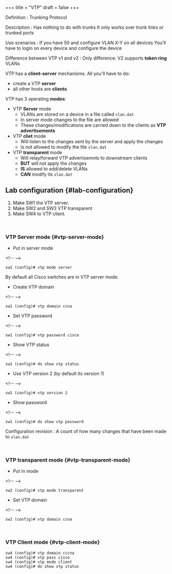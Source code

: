 +++
title = "VTP"
draft = false
+++

Definition
: Trunking Protocol

Description
: Has nothing to do with trunks
    It only works over trunk links or trunked ports

Use scenarios
: If you have 50 and configure VLAN X-Y on all devices
    You'll have to login on every device and configure the device

Difference between VTP v1 and v2
: Only difference: V2 supports **token ring** VLANs

VTP has a **client-server** mechanisms. All you'll have to do:

-   create a VTP **server**
-   all other hosts are **clients**

VTP has 3 operating **modes**:

-   VTP **Server** mode
    -   VLANs are stored on a device in a file called `vlan.dat`
    -   In server mode changes to the file are allowed
    -   These changes/modifications are carried down to the clients as **VTP advertisements**
-   VTP **cliet** mode
    -   Will listen to the changes sent by the server and apply the changes
    -   Is not allowed to modify the file `vlan.dat`
-   VTP **transparent** mode
    -   Will relay/forward VTP advertisemnts to downstream clients
    -   **BUT** will not apply the changes
    -   **IS** allowed to add/delete VLANs
    -   **CAN** modify its `vlan.dat`


## Lab configuration {#lab-configuration}

1.  Make SW1 the VTP server.
2.  Make SW2 and SW3 VTP transparent
3.  Make SW4 to VTP client.

<br />


### VTP Server mode {#vtp-server-mode}

-   Put in server mode

<div class="html">

&lt;!-- --&gt;

</div>

```text
sw1 (config)# vtp mode server
```

By default all Cisco switches are in VTP server mode.

-   Create VTP domain

<div class="html">

&lt;!-- --&gt;

</div>

```text
sw1 (config)# vtp domain ccna
```

-   Set VTP password

<div class="html">

&lt;!-- --&gt;

</div>

```text
sw1 (config)# vtp password cisco
```

-   Show VTP status

<div class="html">

&lt;!-- --&gt;

</div>

```text
sw1 (config)# do show vtp status
```

-   Use VTP version 2 (by default its version 1)

<div class="html">

&lt;!-- --&gt;

</div>

```text
sw1 (config)# vtp version 2
```

-   Show password

<div class="html">

&lt;!-- --&gt;

</div>

```text
sw1 (config)# do show vtp password
```

Configuration revision
: A count of how many changes that have been made to `vlan.dat`

<br />


### VTP transparent mode {#vtp-transparent-mode}

-   Put in mode

<div class="html">

&lt;!-- --&gt;

</div>

```text
sw2 (config)# vtp mode transparent
```

-   Set VTP domain

<div class="html">

&lt;!-- --&gt;

</div>

```text
sw2 (config)# vtp domain ccna
```

<br />


### VTP Client mode {#vtp-client-mode}

```text
sw4 (config)# vtp domain cccna
sw4 (config)# vtp pass cisco
sw4 (config)# vtp mode client
sw4 (config)# do show vtp status
```